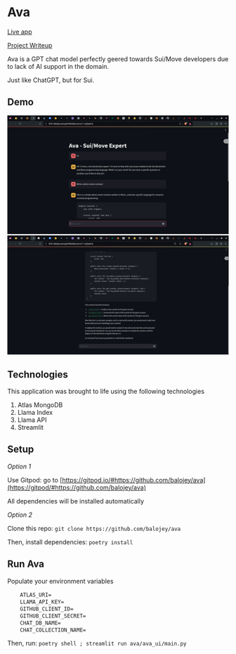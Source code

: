 # Ava

[Live app](https://ava-sui.streamlit.app/)

[Project Writeup](https://peaceful-sleep-735.notion.site/Ava-Empowering-SUI-MOVE-Developers-An-AI-Chat-App-Leveraging-Atlas-MongoDB-1223f4d8a27d48dd81ca281b328a1282?pvs=4)

Ava is a GPT chat model perfectly geered towards Sui/Move developers due to lack of AI support in the domain.

Just like ChatGPT, but for Sui.

## Demo
![alt text](assets/ava-1.png "Ava demo 1")
![alt text](assets/ava-2.png "Ava demo 2")

## Technologies

This application was brought to life using the following technologies

1. Atlas MongoDB
2. Llama Index
3. Llama API
4. Streamlit

## Setup

*Option 1*

Use Gitpod: go to [https://gitpod.io/#https://github.com/balojey/ava](https://gitpod/#https://github.com/balojey/ava)

All dependencies will be installed automatically

*Option 2*

Clone this repo: `git clone https://github.com/balojey/ava`

Then, install dependencies: `poetry install`

## Run Ava

Populate your environment variables

```
    ATLAS_URI=
    LLAMA_API_KEY=
    GITHUB_CLIENT_ID=
    GITHUB_CLIENT_SECRET=
    CHAT_DB_NAME=
    CHAT_COLLECTION_NAME=
```

Then, run: `poetry shell ; streamlit run ava/ava_ui/main.py`